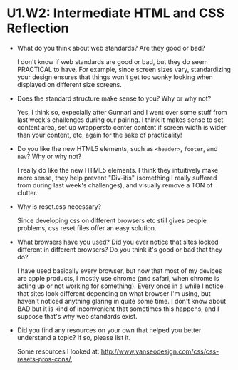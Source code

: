 # U1.W2: Intermediate HTML and CSS Reflection

* What do you think about web standards? Are they good or bad?

	I don't know if web standards are good or bad, but they do seem PRACTICAL to have. For example, since screen sizes vary, standardizing your design ensures that things won't get too wonky looking when displayed on different size screens.

* Does the standard structure make sense to you? Why or why not?

	Yes, I think so, expecially after Gunnari and I went over some stuff from last week's challenges during our pairing. I think it makes sense to set content area, set up wrappersto center content if screen width is wider than your content, etc. again for the sake of practicality!
* Do you like the new HTML5 elements, such as `<header>`, `footer`, and `nav`? Why or why not?

	I really do like the new HTML5 elements. I think they intuitively make more sense, they help prevent "Div-itis" (something I really suffered from during last week's challenges), and visually remove a TON of clutter. 
* Why is reset.css necessary? 

	Since developing css on different browsers etc still gives people problems, css reset files offer an easy solution. 
* What browsers have you used? Did you ever notice that sites looked different in different browsers? Do you think it's good or bad that they do?

	I have used basically every browser, but now that most of my devices are apple products, I mostly use chrome (and safari, when chrome is acting up or not working for something). Every once in a while I notice that sites look different depending on what browser I'm using, but haven't noticed anything glaring in quite some time. I don't know about BAD but it is kind of inconvenient that sometimes this happens, and I suppose that's why web standards exist.
* Did you find any resources on your own that helped you better understand a topic? If so, please list it.

	Some resources I looked at: http://www.vanseodesign.com/css/css-resets-pros-cons/, 
